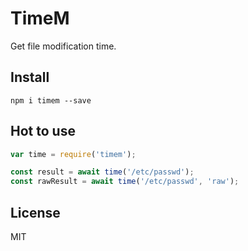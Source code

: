 TimeM
======

Get file modification time.

## Install

`npm i timem --save`

## Hot to use

```js
var time = require('timem');

const result = await time('/etc/passwd');
const rawResult = await time('/etc/passwd', 'raw');
```

## License

MIT
